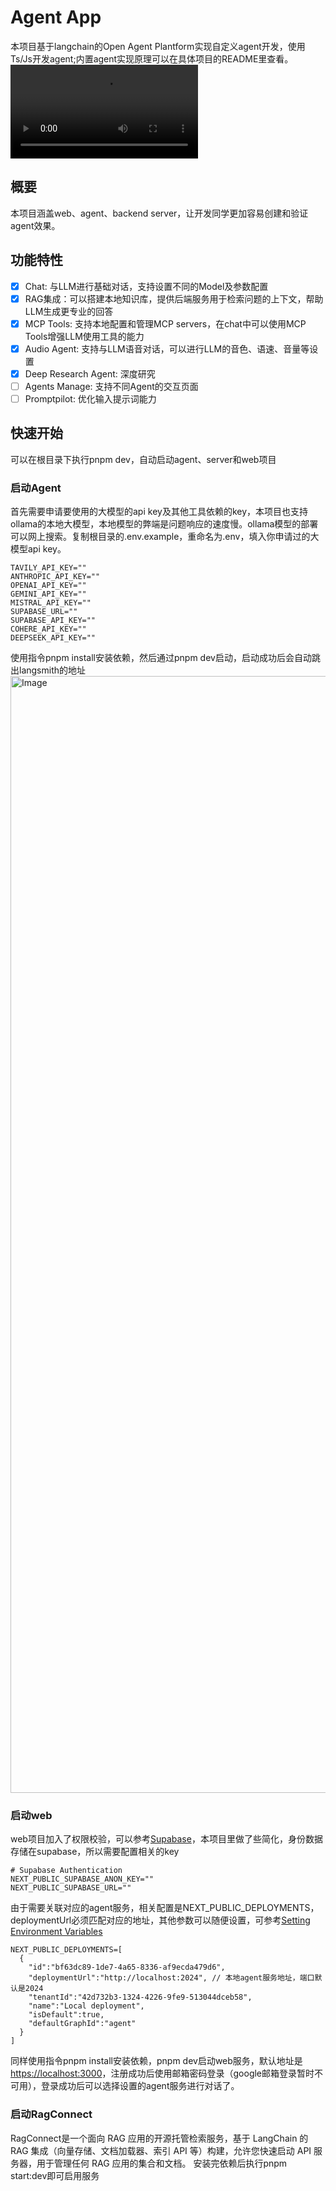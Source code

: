 # Agent App

本项目基于langchain的Open Agent Plantform实现自定义agent开发，使用Ts/Js开发agent;内置agent实现原理可以在具体项目的README里查看。
<video src="https://github.com/user-attachments/assets/f616011f-6fa0-4dc9-ab31-0ba9c574e6d8" controls="controls"></video>

## 概要
本项目涵盖web、agent、backend server，让开发同学更加容易创建和验证agent效果。

## 功能特性
- [X] Chat: 与LLM进行基础对话，支持设置不同的Model及参数配置
- [X] RAG集成：可以搭建本地知识库，提供后端服务用于检索问题的上下文，帮助LLM生成更专业的回答
- [X] MCP Tools: 支持本地配置和管理MCP servers，在chat中可以使用MCP Tools增强LLM使用工具的能力
- [X] Audio Agent: 支持与LLM语音对话，可以进行LLM的音色、语速、音量等设置
- [X] Deep Research Agent: 深度研究
- [ ] Agents Manage: 支持不同Agent的交互页面
- [ ] Promptpilot: 优化输入提示词能力

## 快速开始
可以在根目录下执行pnpm dev，自动启动agent、server和web项目
### 启动Agent
首先需要申请要使用的大模型的api key及其他工具依赖的key，本项目也支持ollama的本地大模型，本地模型的弊端是问题响应的速度慢。ollama模型的部署可以网上搜索。复制根目录的.env.example，重命名为.env，填入你申请过的大模型api key。
```
TAVILY_API_KEY=""
ANTHROPIC_API_KEY=""
OPENAI_API_KEY=""
GEMINI_API_KEY=""
MISTRAL_API_KEY=""
SUPABASE_URL=""
SUPABASE_API_KEY=""
COHERE_API_KEY=""
DEEPSEEK_API_KEY=""
```
使用指令pnpm install安装依赖，然后通过pnpm dev启动，启动成功后会自动跳出langsmith的地址
<img width="1787" alt="Image" src="https://github.com/user-attachments/assets/716c09b1-71d5-4928-9089-52b07bcad695" />

### 启动web
web项目加入了权限校验，可以参考[Supabase](https://docs.oap.langchain.com/setup/authentication#setting-up-supabase)，本项目里做了些简化，身份数据存储在supabase，所以需要配置相关的key
```
# Supabase Authentication
NEXT_PUBLIC_SUPABASE_ANON_KEY=""
NEXT_PUBLIC_SUPABASE_URL=""
```
由于需要关联对应的agent服务，相关配置是NEXT_PUBLIC_DEPLOYMENTS，deploymentUrl必须匹配对应的地址，其他参数可以随便设置，可参考[Setting Environment Variables](https://docs.oap.langchain.com/setup/agents#setting-environment-variables)
```
NEXT_PUBLIC_DEPLOYMENTS=[
  {
    "id":"bf63dc89-1de7-4a65-8336-af9ecda479d6",
    "deploymentUrl":"http://localhost:2024", // 本地agent服务地址，端口默认是2024
    "tenantId":"42d732b3-1324-4226-9fe9-513044dceb58",
    "name":"Local deployment",
    "isDefault":true,
    "defaultGraphId":"agent"
  }
]
```
同样使用指令pnpm install安装依赖，pnpm dev启动web服务，默认地址是<https://localhost:3000>，注册成功后使用邮箱密码登录（google邮箱登录暂时不可用），登录成功后可以选择设置的agent服务进行对话了。

### 启动RagConnect
RagConnect是一个面向 RAG 应用的开源托管检索服务，基于 LangChain 的 RAG 集成（向量存储、文档加载器、索引 API 等）构建，允许您快速启动 API 服务器，用于管理任何 RAG 应用的集合和文档。
安装完依赖后执行pnpm start:dev即可启用服务

